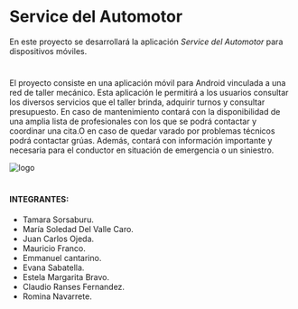 # Service del Automotor

En este proyecto se desarrollará la aplicación *Service del Automotor* para dispositivos móviles. 

#
El proyecto consiste en una aplicación móvil para Android vinculada a una red de taller mecánico.
Esta aplicación le permitirá a los usuarios consultar los diversos servicios que el taller brinda, adquirir turnos y consultar presupuesto.
En caso de mantenimiento contará con la disponibilidad de una amplia lista de profesionales con los que se podrá contactar y coordinar una cita.O en caso de quedar varado por problemas técnicos podrá contactar grúas.
Además, contará con información importante y necesaria para el conductor  en situación de emergencia o un siniestro.

![logo](https://github.com/TamiSorsaburu/App-Movile/assets/78051895/8e1f152b-5349-4b12-af1e-08ea78ad7139)


#
#### INTEGRANTES:
- Tamara Sorsaburu. 
- María Soledad Del Valle Caro. 
- Juan Carlos Ojeda. 
- Mauricio Franco.
- Emmanuel cantarino. 
- Evana Sabatella. 
- Estela Margarita Bravo. 
- Claudio Ranses Fernandez. 
- Romina Navarrete. 
